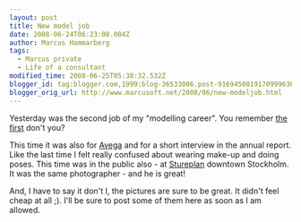 ```yaml
---
layout: post
title: New model job
date: 2008-06-24T06:23:00.004Z
author: Marcus Hammarberg
tags:
  - Marcus private
  - Life of a consultant
modified_time: 2008-06-25T05:38:32.532Z
blogger_id: tag:blogger.com,1999:blog-36533086.post-9169450819170999636
blogger_orig_url: http://www.marcusoft.net/2008/06/new-modeljob.html
---
```


Yesterday was the second job of my "modelling career". You remember [the
first](http://www.marcusoft.net/2007/08/marcus-model_27.html) don't
you?

This time it was also for [Avega](http://www.avega.se/) and for
a short interview in the annual report. Like the last time I felt really
confused about wearing make-up and doing poses. This time was in the
public also - at [Stureplan](http://hitta.se/SearchCombi.aspx?vad=&var=stureplan%2c+stockholm)
downtown Stockholm. It was the same photographer - and he is great!

And, I have to say it don't I, the pictures are sure to be great. It
didn't feel cheap at all ;). I'll be sure to post some of them here as
soon as I am allowed.
